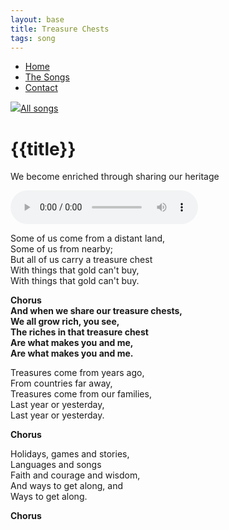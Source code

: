 ```yaml
---
layout: base
title: Treasure Chests
tags: song
---
```

<nav>
    <ul class="nav">
      <li><a href="/">Home</a></li>
      <li class="active"><a href="/the-songs/">The Songs</a></li>
      <li><a href="/contact">Contact</a></li>
    </ul>
</nav>


<div class="block">
<a href="/the-songs"><img src="/img/arrow-left.svg"></a><a href="/the-songs">All songs</a>
</div>

<h1 class="song-title2">{{title}}</h1>

We become enriched through sharing our heritage

<div>
    <audio controls="">
      <source src="/music/shine-like-a-star.mp3" type="audio/mpeg">
      Your browser does not support the audio element.
    </audio>
  </div>

<span class="lyrics">

Some of us come from a distant land,  
Some of us from nearby;  
But all of us carry a treasure chest  
With things that gold can't buy,  
With things that gold can't buy.

**Chorus  
And when we share our treasure chests,  
We all grow rich, you see,  
The riches in that treasure chest  
Are what makes you and me,  
Are what makes you and me.** 

Treasures come from years ago,  
From countries far away,  
Treasures come from our families,  
Last year or yesterday,  
Last year or yesterday.

**Chorus**

Holidays, games and stories,  
Languages and songs  
Faith and courage and wisdom,  
And ways to get along, and  
Ways to get along.

**Chorus**

</span>